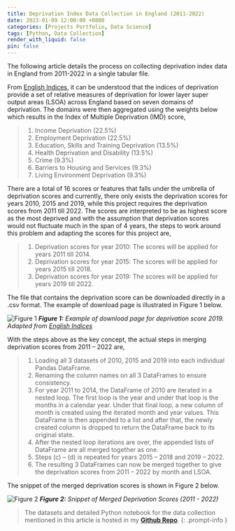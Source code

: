 ```yaml
---
title: Deprivation Index Data Collection in England (2011-2022)
date: 2023-01-09 12:00:00 +0800
categories: [Projects Portfolio, Data Science]
tags: [Python, Data Collection]
render_with_liquid: false
pin: false
---
```


The following article details the process on collecting deprivation index data in England from 2011-2022 in a single tabular file.

From [English Indices](https://www.gov.uk/government/statistics/english-indices-of-deprivation-2019), it can be understood that the indices of deprivation provide a set of relative measures of deprivation for lower layer super output areas (LSOA) across England based on seven domains of deprivation. The domains were then aggregated using the weights below which results in the Index of Multiple Deprivation (IMD) score,
>1.	Income Deprivation (22.5%)
>2.	Employment Deprivation (22.5%)
>3.	Education, Skills and Training Deprivation (13.5%)
>4.	Health Deprivation and Disability (13.5%)
>5.	Crime (9.3%)
>6.	Barriers to Housing and Services (9.3%)
>7.	Living Environment Deprivation (9.3%)

There are a total of 16 scores or features that falls under the umbrella of deprivation scores and currently, there only exists the deprivation scores for years 2010, 2015 and 2019, while this project requires the deprivation scores from 2011 till 2022. The scores are interpreted to be as highest score as the most deprived and with the assumption that deprivation scores would not fluctuate much in the span of 4 years, the steps to work around this problem and adapting the scores for this project are,
>1.	Deprivation scores for year 2010: The scores will be applied for years 2011 till 2014.
>2.	Deprivation scores for year 2015: The scores will be applied for years 2015 till 2018.
>3.	Deprivation scores for year 2019: The scores will be applied for years 2019 till 2022.

The file that contains the deprivation score can be downloaded directly in a .csv format. The example of download page is illustrated in Figure 1 below.

![Figure 1](/DS5/Picture1.png)
_**Figure 1:** Example of download page for deprivation score 2019. Adapted from [English Indices](https://www.gov.uk/government/statistics/english-indices-of-deprivation-2019)_

With the steps above as the key concept, the actual steps in merging deprivation scores from 2011 – 2022 are,
>1.	Loading all 3 datasets of 2010, 2015 and 2019 into each individual Pandas DataFrame.
>2.	Renaming the column names on all 3 DataFrames to ensure consistency.
>3.	For year 2011 to 2014, the DataFrame of 2010 are iterated in a nested loop. The first loop is the year and under that loop is the months in a calendar year. Under that final loop, a new column of month is created using the iterated month and year values. This DataFrame is then appended to a list and after that, the newly created column is dropped to return the DataFrame back to its original state. 
>4.	After the nested loop iterations are over, the appended lists of DataFrame are all merged together as one.
>5.	Steps (c) – (d) is repeated for years 2015 – 2018 and 2019 – 2022.
>6.	The resulting 3 DataFrames can now be merged together to give the deprivation scores from 2011 – 2022 by month and LSOA.

The snippet of the merged deprivation scores is shown in Figure 2 below. 

![Figure 2](/DS5/Picture2.png)
_**Figure 2:** Snippet of Merged Deprivation Scores (2011 - 2022)_

> The datasets and detailed Python notebook for the data collection mentioned in this article is hosted in my [**Github Repo**](https://github.com/dineshnaidu10/Unsupervised-Learning-on-Telco-Churn-Data).
{: .prompt-info }



